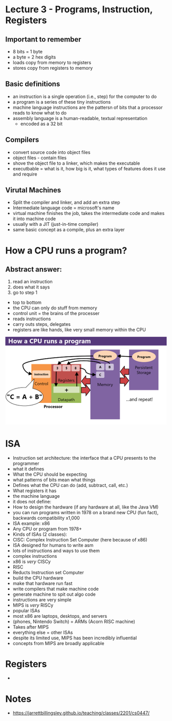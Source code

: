 # Lecture 3 - Programs, Instruction, Registers

## Important to remember
* 8 bits = 1 byte
* a byte  = 2 hex digits
* loads copy from memory to registers
* stores copy from registers to memory

## Basic definitions
* an instruction is a single operation (i.e., step) for the computer to do
* a program is a series of these tiny instructions
* machine language instructions are the pattersn of bits that a processor reads to know what to do 
* assembly language is a human-readable, textual representation 
  * encoded as a 32 bit 
  
## Compilers
* convert source code into object files
 * object files - contain files
 * shove the object file to a linker, which makes the executable
* executbable = what is it, how big is it, what types of features does it use and require

## Virutal Machines
* Split the compiler and linker, and add an extra step
* Intermediate language code = microsoft's name
* virtual machine finishes the job, takes the intermediate code and makes it into machine code
 * usually with a JIT (just-in-time compiler)
* same basic concept as a compile, plus an extra layer

# How a CPU runs a program?
## Abstract answer:
1. read an instruction
2. does what it says
3. go to step 1

* top to bottom
* the CPU can only do stuff from memory
* control unit = the brains of the processer
 * reads instructions
 * carry outs steps, delegates
* registers are like hands, like very small memory within the CPU

![how CPU runs a program](how-cpu-runs-a-program.png)

# ISA
* Instruction set architecture: the interface that a CPU presents to the programmer
 * what it defines
  * What the CPU should be expecting 
  * what patterns of bits mean what things
  * Defines what the CPU can do (add, subtract, call, etc.)
  * What registers it has
  * the machine language 
 * it does not define:
  * How to design the hardware (if any hardware at all, like the Java VM) 
 * you can run programs written in 1978 on a brand new CPU (fun fact), backwards compatibility x1,000
 * ISA example: x86 
  * Any CPU or program from 1978+
 * Kinds of ISAs (2 classes):
  * CISC: Complex Instruction Set Computer (here because of x86)
   * ISA designed for humans to write asm
   * lots of instructions and ways to use them
   * complex instructions
   * x86 is *very* CISCy
  * RISC
   * Reducts Instruction set Computer
   * build the CPU hardware
   * make that hardware run fast
   * write compilers that make machine code
   * generate machine to spit out algo code
   * instructions are very simple
   * MIPS is *very* RISCy
* popular ISAs
 * most x86 are laptops, desktops, and servers
 * (phones, Nintendo Switch) = ARMs (Acorn RISC machine)
  * Takes after MIPS
 * everything else = other ISAs
 * despite its limited use, MIPS has been incredibly influential
  * concepts from MIPS are broadly applicable 

# Registers
* 

# Notes
* https://jarrettbillingsley.github.io/teaching/classes/2201/cs0447/
